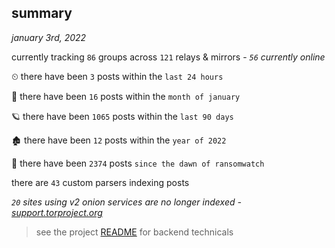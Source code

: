 
## summary
_january 3rd, 2022_

currently tracking `86` groups across `121` relays & mirrors - _`56` currently online_

⏲ there have been `3` posts within the `last 24 hours`

🦈 there have been `16` posts within the `month of january`

🪐 there have been `1065` posts within the `last 90 days`

🏚 there have been `12` posts within the `year of 2022`

🦕 there have been `2374` posts `since the dawn of ransomwatch`

there are `43` custom parsers indexing posts

_`20` sites using v2 onion services are no longer indexed - [support.torproject.org](https://support.torproject.org/onionservices/v2-deprecation/)_

> see the project [README](https://github.com/thetanz/ransomwatch#ransomwatch--) for backend technicals
